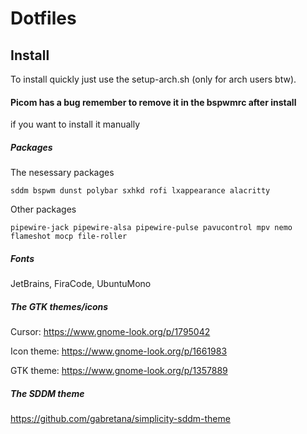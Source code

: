 # Dotfiles
## Install

To install quickly just use the setup-arch.sh (only for arch users btw).

#### Picom has a bug remember to remove it in the bspwmrc after install

if you want to install it manually

##### Packages
The nesessary packages
```
sddm bspwm dunst polybar sxhkd rofi lxappearance alacritty
```
Other packages
```
pipewire-jack pipewire-alsa pipewire-pulse pavucontrol mpv nemo flameshot mocp file-roller
```

##### Fonts 
JetBrains, FiraCode, UbuntuMono

##### The GTK themes/icons

Cursor: https://www.gnome-look.org/p/1795042

Icon theme: https://www.gnome-look.org/p/1661983

GTK theme: https://www.gnome-look.org/p/1357889

##### The SDDM theme

https://github.com/gabretana/simplicity-sddm-theme
